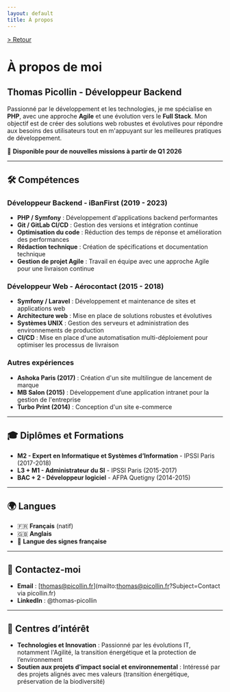 ```yaml
---
layout: default
title: À propos
---
```


[> Retour](/)

# À propos de moi
## Thomas Picollin - Développeur Backend

Passionné par le développement et les technologies, je me spécialise en **PHP**, avec une approche **Agile** et une évolution vers le **Full Stack**. Mon objectif est de créer des solutions web robustes et évolutives pour répondre aux besoins des utilisateurs tout en m'appuyant sur les meilleures pratiques de développement.

🚀 **Disponible pour de nouvelles missions à partir de Q1 2026**

---

## 🛠️ Compétences

### Développeur Backend - iBanFirst (2019 - 2023)
- **PHP / Symfony** : Développement d'applications backend performantes
- **Git / GitLab CI/CD** : Gestion des versions et intégration continue
- **Optimisation du code** : Réduction des temps de réponse et amélioration des performances
- **Rédaction technique** : Création de spécifications et documentation technique
- **Gestion de projet Agile** : Travail en équipe avec une approche Agile pour une livraison continue

### Développeur Web - Aérocontact (2015 - 2018)
- **Symfony / Laravel** : Développement et maintenance de sites et applications web
- **Architecture web** : Mise en place de solutions robustes et évolutives
- **Systèmes UNIX** : Gestion des serveurs et administration des environnements de production
- **CI/CD** : Mise en place d'une automatisation multi-déploiement pour optimiser les processus de livraison

### Autres expériences
- **Ashoka Paris (2017)** : Création d'un site multilingue de lancement de marque
- **MB Salon (2015)** : Développement d’une application intranet pour la gestion de l'entreprise
- **Turbo Print (2014)** : Conception d'un site e-commerce

---

## 🎓 Diplômes et Formations

- **M2 - Expert en Informatique et Systèmes d’Information** - IPSSI Paris (2017-2018)
- **L3 + M1 - Administrateur du SI** - IPSSI Paris (2015-2017)
- **BAC + 2 - Développeur logiciel** - AFPA Quetigny (2014-2015)

---

## 🌍 Langues

- 🇫🇷 **Français** (natif)
- 🇬🇧 **Anglais**
- 🤟 **Langue des signes française**

---

## 💼 Contactez-moi
- **Email** : [thomas@picollin.fr](mailto:thomas@picollin.fr?Subject=Contact via picollin.fr)
- **LinkedIn** : @thomas-picollin

---

## 🌱 Centres d’intérêt 

- **Technologies et Innovation** : Passionné par les évolutions IT, notamment l'Agilité, la transition énergétique et la protection de l’environnement
- **Soutien aux projets d'impact social et environnemental** : Intéressé par des projets alignés avec mes valeurs (transition énergétique, préservation de la biodiversité)  
